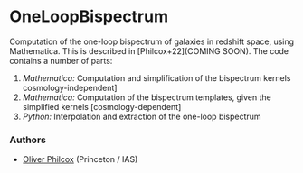 # OneLoopBispectrum
Computation of the one-loop bispectrum of galaxies in redshift space, using Mathematica. This is described in [Philcox+22](COMING SOON). The code contains a number of parts:
1. *Mathematica:* Computation and simplification of the bispectrum kernels cosmology-independent]
2. *Mathematica:* Computation of the bispectrum templates, given the simplified kernels [cosmology-dependent]
3. *Python:* Interpolation and extraction of the one-loop bispectrum

### Authors
- [Oliver Philcox](mailto:ohep2@cantab.ac.uk) (Princeton / IAS) 
